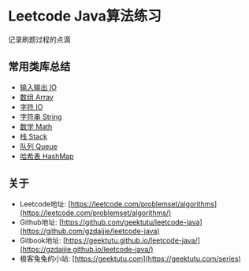 # Leetcode Java算法练习
记录刷题过程的点滴

## 常用类库总结

- [输入输出 IO](tips/IO.md)
- [数组 Array](tips/Array.md)
- [字符 IO](tips/Char.md)
- [字符串 String](tips/String.md)
- [数学 Math](tips/Math.md)
- [栈 Stack](tips/Stack.md)
- [队列 Queue](tips/Queue.md)
- [哈希表 HashMap](tips/HashMap.md)

## 关于

- Leetcode地址: [https://leetcode.com/problemset/algorithms](https://leetcode.com/problemset/algorithms/)
- Github地址: [https://github.com/geektutu/leetcode-java](https://github.com/gzdaijie/leetcode-java)
- Gitbook地址: [https://geektutu.github.io/leetcode-java/](https://gzdaijie.github.io/leetcode-java/)
- 极客兔兔的小站: [https://geektutu.com](https://geektutu.com/series)
